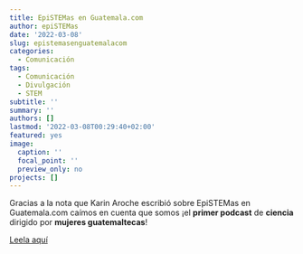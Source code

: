 ```yaml
---
title: EpiSTEMas en Guatemala.com
author: epiSTEMas
date: '2022-03-08'
slug: epistemasenguatemalacom
categories:
  - Comunicación
tags:
  - Comunicación
  - Divulgación
  - STEM
subtitle: ''
summary: ''
authors: []
lastmod: '2022-03-08T00:29:40+02:00'
featured: yes
image:
  caption: ''
  focal_point: ''
  preview_only: no
projects: []
---
```


Gracias a la nota que Karin Aroche escribió sobre EpiSTEMas en Guatemala.com caímos en cuenta que somos ¡el **primer podcast** de **ciencia** dirigido por **mujeres guatemaltecas**!

[Leela aquí](https://www.guatemala.com/noticias/sociedad/epistemas-el-primer-podcast-cientifico-dirigido-por-mujeres-guatemaltecas.html)